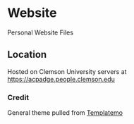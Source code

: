 # Website
Personal Website Files

## Location
Hosted on Clemson University servers at https://acpadge.people.clemson.edu

### Credit
General theme pulled from [Templatemo](www.templatemo.com/tm-493-snapshot)
